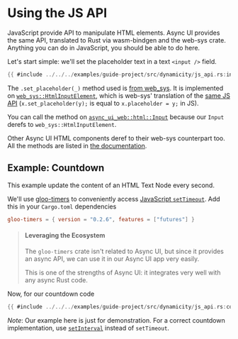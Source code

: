 # Using the JS API

JavaScript provide API to manipulate HTML elements.
Async UI provides the same API, translated to Rust via wasm-bindgen
and the web-sys crate. Anything you can do in JavaScript,
you should be able to do here.

Let's start simple: we'll set the placeholder text in a text `<input />` field.
```rust
{{ #include ../../../examples/guide-project/src/dynamicity/js_api.rs:input-placeholder }}
```
The `.set_placeholder(_)` method used is [from web_sys](https://docs.rs/web-sys/latest/web_sys/struct.HtmlInputElement.html#method.set_placeholder).
It is implemented on [`web_sys::HtmlInputElement`](https://docs.rs/web-sys/latest/web_sys/struct.HtmlInputElement.html),
which is web-sys' translation of the [same JS API](https://developer.mozilla.org/en-US/docs/Web/API/HTMLInputElement)
(`x.set_placeholder(y);` is equal to `x.placeholder = y;` in JS).

You can call the method on [`async_ui_web::html::Input`](https://docs.rs/async_ui_web/latest/async_ui_web/html/struct.Input.html)
because our `Input` derefs to `web_sys::HtmlInputElement`.

Other Async UI HTML components deref to their web-sys counterpart too.
All the methods are listed in [the documentation](https://docs.rs/async_ui_web/latest/async_ui_web/html/index.html).

## Example: Countdown
This example update the content of an HTML Text Node every second.

We'll use [gloo-timers](https://docs.rs/gloo-timers/latest/gloo_timers/index.html)
to conveniently access [JavaScript `setTimeout`](https://developer.mozilla.org/en-US/docs/Web/API/setTimeout).
Add this in your `Cargo.toml` dependencies

```toml
gloo-timers = { version = "0.2.6", features = ["futures"] }
```

> #### Leveraging the Ecosystem
> The `gloo-timers` crate isn't related to Async UI,
> but since it provides an async API, we can use it in our Async UI app
> very easily.
> 
> This is one of the strengths of Async UI: it integrates very well with
> any async Rust code.

Now, for our countdown code
```rust
{{ #include ../../../examples/guide-project/src/dynamicity/js_api.rs:countdown }}
```

*Note*: Our example here is just for demonstration.
For a correct countdown implementation, use [`setInterval`](https://developer.mozilla.org/en-US/docs/Web/API/setInterval)
instead of `setTimeout`.
